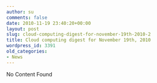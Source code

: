 ```yaml
---
author: su
comments: false
date: 2010-11-19 23:40:20+00:00
layout: post
slug: cloud-computing-digest-for-november-19th-2010-2
title: Cloud computing digest for November 19th, 2010
wordpress_id: 3391
old_categories:
- News
---
```


No Content Found
